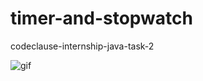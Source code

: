 # timer-and-stopwatch
 codeclause-internship-java-task-2

![gif](https://user-images.githubusercontent.com/78687135/207528653-6455ceff-8691-4005-aeb6-3fb2dcb9c99a.gif)
